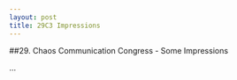 ```yaml
---
layout: post
title: 29C3 Impressions
---
```


##29. Chaos Communication Congress - Some Impressions


...
